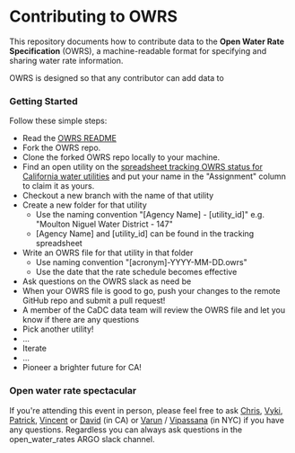 
# Contributing to OWRS

This repository documents how to contribute data to the **Open Water Rate Specification** (OWRS), a machine-readable format for specifying and sharing water rate information.

OWRS is designed so that any contributor can add data to

### Getting Started

Follow these simple steps:

* Read the [OWRS README](https://github.com/California-Data-Collaborative/Open-Water-Rate-Specification/blob/master/README.md)
* Fork the OWRS repo.
* Clone the forked OWRS repo locally to your machine.
* Find an open utility on the [spreadsheet tracking OWRS status for California water utilities](https://docs.google.com/spreadsheets/d/1THqfs-tCxQiov65hHD3pG-9wRULHMo1aANy3EOiEAQ4/edit#gid=1887640542) and put your name in the "Assignment" column to claim it as yours.
* Checkout a new branch with the name of that utility
* Create a new folder for that utility
  * Use the naming convention "[Agency Name] - [utility_id]" e.g. "Moulton Niguel Water District - 147"
  * [Agency Name] and [utility_id] can be found in the tracking spreadsheet
* Write an OWRS file for that utility in that folder
  * Use naming convention "[acronym]-YYYY-MM-DD.owrs"
  * Use the date that the rate schedule becomes effective
* Ask questions on the OWRS slack as need be
* When your OWRS file is good to go, push your changes to the remote GitHub repo and submit a pull request!  
* A member of the CaDC data team will review the OWRS file and let you know if there are any questions
* Pick another utility!
* ...
* Iterate
* ...
* Pioneer a brighter future for CA!

### Open water rate spectacular

If you're attending this event in person, please feel free to ask [Chris](https://github.com/christophertull), [Vyki](https://github.com/vykster), [Patrick](https://github.com/patwater), [Vincent](https://github.com/vincent-hebble) or [David](https://github.com/dmarulli) (in CA) or [Varun](https://github.com/vr00n) / [Vipassana](https://github.com/vipassana) (in NYC) if you have any questions.  Regardless you can always ask questions in the open_water_rates ARGO slack channel.  
